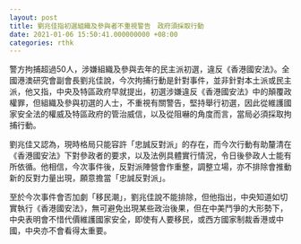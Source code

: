 ```yaml
---
layout: post
title: 劉兆佳指初選組織及參與者不重視警告　政府須採取行動
date: 2021-01-06 15:50:41.000000000 +08:00
categories: rthk
---
```


警方拘捕超過50人，涉嫌組織及參與去年的民主派初選，違反《香港國安法》。全國港澳研究會副會長劉兆佳說，今次拘捕行動是針對事件，並非針對本土派或民主派，他又指，中央及特區政府早就提出，初選涉嫌違反《香港國安法》中的顛覆政權罪，但組織及參與初選的人士，不重視有關警告，堅持舉行初選，因此從維護國家安全法的權威及特區政府的管治威信，以及從阻嚇的角度而言，當局必須採取拘捕行動。

劉兆佳又認為，現時格局只能容許「忠誠反對派」的存在，而今次行動有助釐清在《香港國安法》下對參政者的要求，以及法例具體實行情況，令日後參政人士能有所依循。他相信，今次事件後，反對派陣營會作重整，調整立場，亦不排除會推動新的反對力量出現，願意擔當「忠誠反對派」。

至於今次事件會否加劇「移民潮」，劉兆佳說不能排除，但他指出，中央知道如切實執行《香港國安法》，無可避免出現某些政治後果，但在中美鬥爭的大形勢下，中央表明會不惜代價維護國家安全，即使有人要移民，或西方國家制裁香港或中國，中央亦不會看得太重要。
